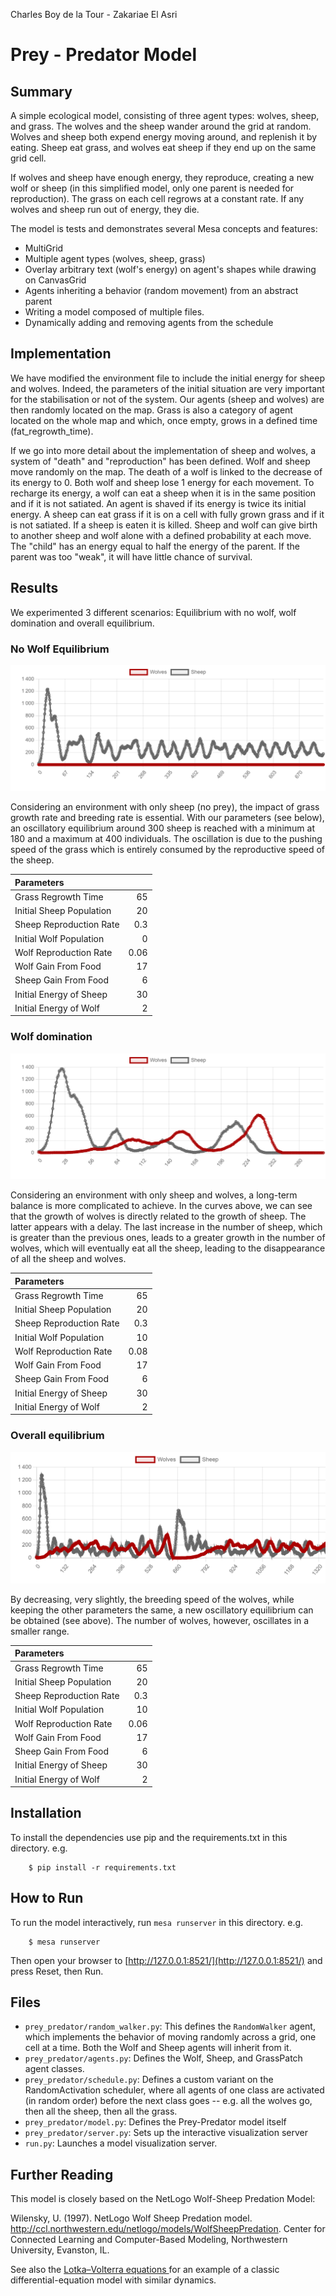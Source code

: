 Charles Boy de la Tour - Zakariae El Asri

# Prey - Predator Model

## Summary

A simple ecological model, consisting of three agent types: wolves, sheep, and grass. The wolves and the sheep wander around the grid at random. Wolves and sheep both expend energy moving around, and replenish it by eating. Sheep eat grass, and wolves eat sheep if they end up on the same grid cell.

If wolves and sheep have enough energy, they reproduce, creating a new wolf or sheep (in this simplified model, only one parent is needed for reproduction). The grass on each cell regrows at a constant rate. If any wolves and sheep run out of energy, they die.

The model is tests and demonstrates several Mesa concepts and features:

- MultiGrid
- Multiple agent types (wolves, sheep, grass)
- Overlay arbitrary text (wolf's energy) on agent's shapes while drawing on CanvasGrid
- Agents inheriting a behavior (random movement) from an abstract parent
- Writing a model composed of multiple files.
- Dynamically adding and removing agents from the schedule

## Implementation

We have modified the environment file to include the initial energy for sheep and wolves. Indeed, the parameters of the initial situation are very important for the stabilisation or not of the system. Our agents (sheep and wolves) are then randomly located on the map. Grass is also a category of agent located on the whole map and which, once empty, grows in a defined time (fat_regrowth_time).

If we go into more detail about the implementation of sheep and wolves, a system of "death" and "reproduction" has been defined.  Wolf and sheep move randomly on the map. The death of a wolf is linked to the decrease of its energy to 0. Both wolf and sheep lose 1 energy for each movement. To recharge its energy, a wolf can eat a sheep when it is in the same position and if it is not satiated. An agent is shaved if its energy is twice its initial energy.
A sheep can eat grass if it is on a cell with fully grown grass and if it is not satiated. If a sheep is eaten it is killed.
Sheep and wolf can give birth to another sheep and wolf alone with a defined probability at each move. The "child" has an energy equal to half the energy of the parent. If the parent was too "weak", it will have little chance of survival.

## Results

We experimented 3 different scenarios: Equilibrium with no wolf, wolf domination and overall equilibrium.

### No Wolf Equilibrium

![images](images/nowolves/stats.png?raw=true)

Considering an environment with only sheep (no prey), the impact of grass growth rate and breeding rate is essential. With our parameters (see below), an oscillatory equilibrium around 300 sheep is reached with a minimum at 180 and a maximum at 400 individuals.
The oscillation is due to the pushing speed of the grass which is entirely consumed by the reproductive speed of the sheep.

| Parameters               |      |
| :----------------------- | ---: |
| Grass Regrowth Time      |   65 |
| Initial Sheep Population |   20 |
| Sheep Reproduction Rate  |  0.3 |
| Initial Wolf Population  |    0 |
| Wolf Reproduction Rate   | 0.06 |
| Wolf Gain From Food      |   17 |
| Sheep Gain From Food     |    6 |
| Initial Energy of Sheep  |   30 |
| Initial Energy of Wolf   |    2 |

### Wolf domination

![images](images/wolvesdomination/stats.png?raw=true)

Considering an environment with only sheep and wolves, a long-term balance is more complicated to achieve. In the curves above, we can see that the growth of wolves is directly related to the growth of sheep. The latter appears with a delay. The last increase in the number of sheep, which is greater than the previous ones, leads to a greater growth in the number of wolves, which will eventually eat all the sheep, leading to the disappearance of all the sheep and wolves.

| Parameters               |      |
| :----------------------- | ---: |
| Grass Regrowth Time      |   65 |
| Initial Sheep Population |   20 |
| Sheep Reproduction Rate  |  0.3 |
| Initial Wolf Population  |   10 |
| Wolf Reproduction Rate   | 0.08 |
| Wolf Gain From Food      |   17 |
| Sheep Gain From Food     |    6 |
| Initial Energy of Sheep  |   30 |
| Initial Energy of Wolf   |    2 |

### Overall equilibrium


![images](images/equilibriums/stats2.png?raw=true)

By decreasing, very slightly, the breeding speed of the wolves, while keeping the other parameters the same, a new oscillatory equilibrium can be obtained (see above).
The number of wolves, however, oscillates in a smaller range.

| Parameters               |      |
| :----------------------- | ---: |
| Grass Regrowth Time      |   65 |
| Initial Sheep Population |   20 |
| Sheep Reproduction Rate  |  0.3 |
| Initial Wolf Population  |   10 |
| Wolf Reproduction Rate   | 0.06 |
| Wolf Gain From Food      |   17 |
| Sheep Gain From Food     |    6 |
| Initial Energy of Sheep  |   30 |
| Initial Energy of Wolf   |    2 |

## Installation

To install the dependencies use pip and the requirements.txt in this directory. e.g.

```
    $ pip install -r requirements.txt
```

## How to Run

To run the model interactively, run ``mesa runserver`` in this directory. e.g.

```
    $ mesa runserver
```

Then open your browser to [http://127.0.0.1:8521/](http://127.0.0.1:8521/) and press Reset, then Run.

## Files

* ``prey_predator/random_walker.py``: This defines the ``RandomWalker`` agent, which implements the behavior of moving randomly across a grid, one cell at a time. Both the Wolf and Sheep agents will inherit from it.
* ``prey_predator/agents.py``: Defines the Wolf, Sheep, and GrassPatch agent classes.
* ``prey_predator/schedule.py``: Defines a custom variant on the RandomActivation scheduler, where all agents of one class are activated (in random order) before the next class goes -- e.g. all the wolves go, then all the sheep, then all the grass.
* ``prey_predator/model.py``: Defines the Prey-Predator model itself
* ``prey_predator/server.py``: Sets up the interactive visualization server
* ``run.py``: Launches a model visualization server.

## Further Reading

This model is closely based on the NetLogo Wolf-Sheep Predation Model:

Wilensky, U. (1997). NetLogo Wolf Sheep Predation model. http://ccl.northwestern.edu/netlogo/models/WolfSheepPredation. Center for Connected Learning and Computer-Based Modeling, Northwestern University, Evanston, IL.

See also the [Lotka–Volterra equations
](https://en.wikipedia.org/wiki/Lotka%E2%80%93Volterra_equations) for an example of a classic differential-equation model with similar dynamics.
